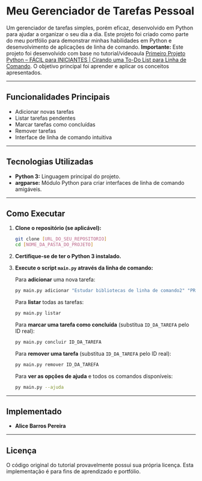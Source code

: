 # Meu Gerenciador de Tarefas Pessoal

Um gerenciador de tarefas simples, porém eficaz, desenvolvido em Python para ajudar a organizar o seu dia a dia. Este projeto foi criado como parte do meu portfólio para demonstrar minhas habilidades em Python e desenvolvimento de aplicações de linha de comando.
**Importante:** Este projeto foi desenvolvido com base no tutorial/videoaula [Primeiro Projeto Python – FÁCIL para INICIANTES | Cirando uma To-Do List para Linha de Comando](https://youtu.be/AdLVm1z8x5A). O objetivo principal foi aprender e aplicar os conceitos apresentados.

---
## Funcionalidades Principais

* Adicionar novas tarefas
* Listar tarefas pendentes
* Marcar tarefas como concluídas
* Remover tarefas
* Interface de linha de comando intuitiva

---
## Tecnologias Utilizadas

* **Python 3:** Linguagem principal do projeto.
* **argparse:** Módulo Python para criar interfaces de linha de comando amigáveis.

---
## Como Executar

1.  **Clone o repositório (se aplicável):**
    ```bash
    git clone [URL_DO_SEU_REPOSITORIO]
    cd [NOME_DA_PASTA_DO_PROJETO]
    ```
2.  **Certifique-se de ter o Python 3 instalado.**
3.  **Execute o script `main.py` através da linha de comando:**

    Para **adicionar** uma nova tarefa:
    ```bash
    py main.py adicionar "Estudar bibliotecas de linha de comando2" "PROCURAR alternativas para o argparser2" "20/06/2025"
    ```

    Para **listar** todas as tarefas:
    ```bash
    py main.py listar
    ```

    Para **marcar uma tarefa como concluída** (substitua `ID_DA_TAREFA` pelo ID real):
    ```bash
    py main.py concluir ID_DA_TAREFA
    ```

    Para **remover uma tarefa** (substitua `ID_DA_TAREFA` pelo ID real):
    ```bash
    py main.py remover ID_DA_TAREFA
    ```
   
    Para **ver as opções de ajuda** e todos os comandos disponíveis:
    ```bash
    py main.py --ajuda
    ```
    
---
## Implementado 

* **Alice Barros Pereira**

---
## Licença

O código original do tutorial provavelmente possui sua própria licença. Esta implementação é para fins de aprendizado e portfólio.

